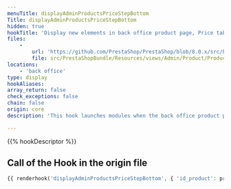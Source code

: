 ```yaml
---
menuTitle: displayAdminProductsPriceStepBottom
Title: displayAdminProductsPriceStepBottom
hidden: true
hookTitle: 'Display new elements in back office product page, Price tab'
files:
    -
        url: 'https://github.com/PrestaShop/PrestaShop/blob/8.0.x/src/PrestaShopBundle/Resources/views/Admin/Product/ProductPage/Panels/pricing.html.twig'
        file: src/PrestaShopBundle/Resources/views/Admin/Product/ProductPage/Panels/pricing.html.twig
locations:
    - 'back office'
type: display
hookAliases: 
array_return: false
check_exceptions: false
chain: false
origin: core
description: 'This hook launches modules when the back office product page is displayed'

---
```


{{% hookDescriptor %}}

## Call of the Hook in the origin file

```php
{{ renderhook('displayAdminProductsPriceStepBottom', { 'id_product': productId }) }}
```
